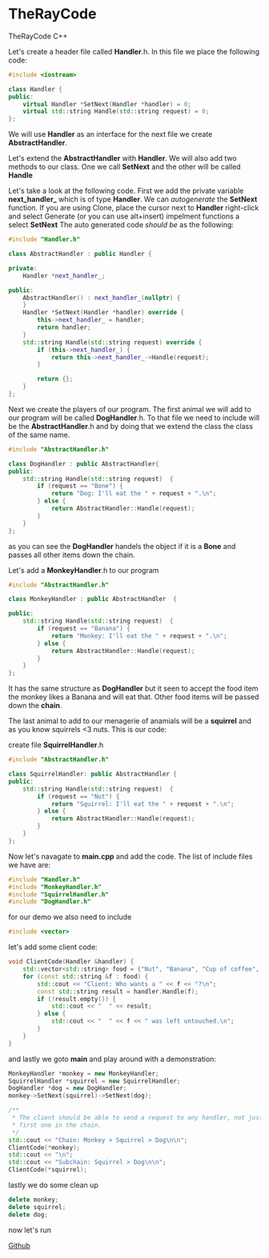 # TheRayCode
TheRayCode C++ 

Let's create a header file called **Handler**.h. 
In this file we place the following code:

```cpp
#include <iostream>

class Handler {
public:
    virtual Handler *SetNext(Handler *handler) = 0;
    virtual std::string Handle(std::string request) = 0;
};
```
We will use **Handler** as an interface for the next file we create **AbstractHandler**.

Let's extend the **AbstractHandler** with **Handler**. 
We will also add two methods to our class. 
One we call **SetNext** and the other will be called **Handle** 

Let's take a look at the following code. 
First we add the private variable **next_handler_** which is of type  **Handler**. 
We can *autogenerate* the **SetNext** function. 
If you are using Clone, place the cursor next to **Handler** right-click and select Generate (or you can use alt+insert) impelment functions a select **SetNext**
The auto generated code *should be* as the following:

```cpp
#include "Handler.h"

class AbstractHandler : public Handler {

private:
    Handler *next_handler_;

public:
    AbstractHandler() : next_handler_(nullptr) {
    }
    Handler *SetNext(Handler *handler) override {
        this->next_handler_ = handler;
        return handler;
    }
    std::string Handle(std::string request) override {
        if (this->next_handler_) {
            return this->next_handler_->Handle(request);
        }

        return {};
    }
};

```
Next we create the players of our program. 
The first animal we will add to our program will be called **DogHandler**.h. 
To that file we need to include will be the **AbstractHandler**.h and by doing that we
extend the class the class of the same name.

```cpp
#include "AbstractHandler.h"

class DogHandler : public AbstractHandler{
public:
    std::string Handle(std::string request)  {
        if (request == "Bone") {
            return "Dog: I'll eat the " + request + ".\n";
        } else {
            return AbstractHandler::Handle(request);
        }
    }
};
```
as you can see the **DogHandler** handels the object if it is a **Bone** and passes all other items down the chain.

Let's add a **MonkeyHandler**.h to our program
```cpp
#include "AbstractHandler.h"

class MonkeyHandler : public AbstractHandler  {

public:
    std::string Handle(std::string request)  {
        if (request == "Banana") {
            return "Monkey: I'll eat the " + request + ".\n";
        } else {
            return AbstractHandler::Handle(request);
        }
    }
};

```
It has the same structure as **DogHandler** but it seen to accept the food item the monkey likes a Banana and will eat that.
Other food items will be passed down the **chain**.

The last animal to add to our menagerie of anamials will be a **squirrel** and as you know squirrels <3 nuts. 
This is our code: 
 
create file **SquirrelHandler**.h
```cpp
#include "AbstractHandler.h"

class SquirrelHandler: public AbstractHandler {
public:
    std::string Handle(std::string request)  {
        if (request == "Nut") {
            return "Squirrel: I'll eat the " + request + ".\n";
        } else {
            return AbstractHandler::Handle(request);
        }
    }
};
```

Now let's navagate to **main.cpp** and add the code.
The list of include files we have are:


```cpp
#include "Handler.h"
#include "MonkeyHandler.h"
#include "SquirrelHandler.h"
#include "DogHandler.h"
```
for our demo we also need to include
```cpp
#include <vector>
```
let's add some client code:

```cpp
void ClientCode(Handler &handler) {
    std::vector<std::string> food = {"Nut", "Banana", "Cup of coffee", "Bone"};
    for (const std::string &f : food) {
        std::cout << "Client: Who wants a " << f << "?\n";
        const std::string result = handler.Handle(f);
        if (!result.empty()) {
            std::cout << "  " << result;
        } else {
            std::cout << "  " << f << " was left untouched.\n";
        }
    }
}

```
and lastly we goto **main** and play around with a demonstration:
```cpp
MonkeyHandler *monkey = new MonkeyHandler;
SquirrelHandler *squirrel = new SquirrelHandler;
DogHandler *dog = new DogHandler;
monkey->SetNext(squirrel)->SetNext(dog);

/**
 * The client should be able to send a request to any handler, not just the
 * first one in the chain.
 */
std::cout << "Chain: Monkey > Squirrel > Dog\n\n";
ClientCode(*monkey);
std::cout << "\n";
std::cout << "Subchain: Squirrel > Dog\n\n";
ClientCode(*squirrel);
```
lastly we do some clean up
```cpp
delete monkey;
delete squirrel;
delete dog;
```
now let's run

[Github](https://www.TheRayCode.com)
